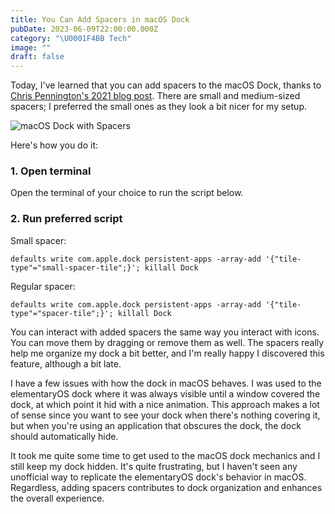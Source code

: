 ```yaml
---
title: You Can Add Spacers in macOS Dock
pubDate: 2023-06-09T22:00:00.000Z
category: "\U0001F4BB Tech"
image: ""
draft: false
---
```


Today, I've learned that you can add spacers to the macOS Dock, thanks to [Chris Pennington's 2021 blog post](https://chrispennington.blog/blog/add-spacer-in-macos-dock/). There are small and medium-sized spacers; I preferred the small ones as they look a bit nicer for my setup.

![](</media/Screenshot 2023-06-10 at 11.53.19.png> "macOS Dock with Spacers")

Here's how you do it:

### 1. Open terminal

Open the terminal of your choice to run the script below.

### 2. Run preferred script

Small spacer:

```shell
defaults write com.apple.dock persistent-apps -array-add '{"tile-type"="small-spacer-tile";}'; killall Dock
```

Regular spacer:

```shell
defaults write com.apple.dock persistent-apps -array-add '{"tile-type"="spacer-tile";}'; killall Dock

```

You can interact with added spacers the same way you interact with icons. You can move them by dragging or remove them as well. The spacers really help me organize my dock a bit better, and I'm really happy I discovered this feature, although a bit late.

I have a few issues with how the dock in macOS behaves. I was used to the elementaryOS dock where it was always visible until a window covered the dock, at which point it hid with a nice animation. This approach makes a lot of sense since you want to see your dock when there's nothing covering it, but when you're using an application that obscures the dock, the dock should automatically hide.

It took me quite some time to get used to the macOS dock mechanics and I still keep my dock hidden. It's quite frustrating, but I haven't seen any unofficial way to replicate the elementaryOS dock's behavior in macOS. Regardless, adding spacers contributes to dock organization and enhances the overall experience.
